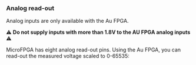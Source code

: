### Analog read-out

Analog inputs are only available with the Au FPGA.

⚠️  **Do not supply inputs with more than 1.8V to the AU FPGA analog inputs** ⚠️ 

MicroFPGA has eight analog read-out pins. Using the Au FPGA, you can read-out the measured voltage scaled to 0-65535: